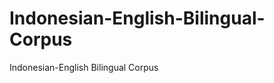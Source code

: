 Indonesian-English-Bilingual-Corpus
===================================

Indonesian-English Bilingual Corpus